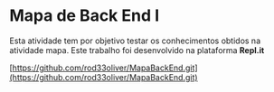 # Mapa de Back End I

Esta atividade tem por objetivo testar os conhecimentos obtidos na atividade mapa. Este trabalho foi desenvolvido na plataforma **Repl.it**

[https://github.com/rod33oliver/MapaBackEnd.git](https://github.com/rod33oliver/MapaBackEnd.git)
